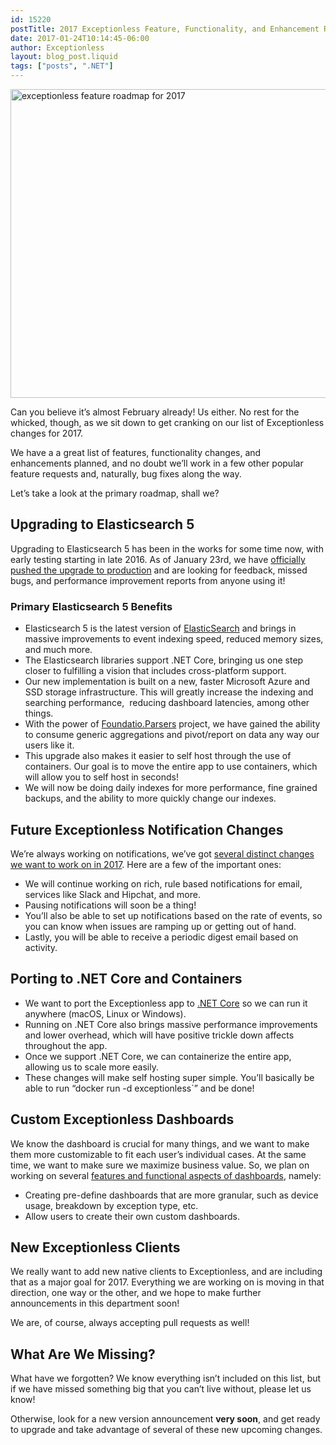 ```yaml
---
id: 15220
postTitle: 2017 Exceptionless Feature, Functionality, and Enhancement Roadmap
date: 2017-01-24T10:14:45-06:00
author: Exceptionless
layout: blog_post.liquid
tags: ["posts", ".NET"]
---
```

<img loading="lazy" class="aligncenter size-large wp-image-15226" src="/assets/elasticsearch-2017-roadmap-header-1024x538.jpg" alt="exceptionless feature roadmap for 2017" width="940" height="494" data-id="15226" srcset="/assets/elasticsearch-2017-roadmap-header-1024x538.jpg 1024w, /assets/elasticsearch-2017-roadmap-header-300x158.jpg 300w, /assets/elasticsearch-2017-roadmap-header-768x403.jpg 768w, /assets/elasticsearch-2017-roadmap-header.jpg 1200w" sizes="(max-width: 940px) 100vw, 940px" />

Can you believe it&#8217;s almost February already! Us either. No rest for the whicked, though, as we sit down to get cranking on our list of Exceptionless changes for 2017.

We have a a great list of features, functionality changes, and enhancements planned, and no doubt we&#8217;ll work in a few other popular feature requests and, naturally, bug fixes along the way.

Let&#8217;s take a look at the primary roadmap, shall we?<!--more-->

## Upgrading to Elasticsearch 5

Upgrading to Elasticsearch 5 has been in the works for some time now, with early testing starting in late 2016. As of January 23rd, we have <a href="https://github.com/exceptionless/Exceptionless/issues/145" target="_blank">officially pushed the upgrade to production</a> and are looking for feedback, missed bugs, and performance improvement reports from anyone using it!

### Primary Elasticsearch 5 Benefits

  * Elasticsearch 5 is the latest version of [ElasticSearch](https://www.elastic.co/products) and brings in massive improvements to event indexing speed, reduced memory sizes, and much more.
  * The Elasticsearch libraries support .NET Core, bringing us one step closer to fulfilling a vision that includes cross-platform support.
  * Our new implementation is built on a new, faster Microsoft Azure and SSD storage infrastructure. This will greatly increase the indexing and searching performance,  reducing dashboard latencies, among other things.
  * With the power of <a href="https://github.com/exceptionless/Foundatio.Parsers" target="_blank">Foundatio.Parsers</a> project, we have gained the ability to consume generic aggregations and pivot/report on data any way our users like it.
  * This upgrade also makes it easier to self host through the use of containers. Our goal is to move the entire app to use containers, which will allow you to self host in seconds!
  * We will now be doing daily indexes for more performance, fine grained backups, and the ability to more quickly change our indexes.

## Future Exceptionless Notification Changes

We&#8217;re always working on notifications, we&#8217;ve got <a href="https://github.com/exceptionless/Exceptionless/issues/177" target="_blank">several distinct changes we want to work on in 2017</a>. Here are a few of the important ones:

  * We will continue working on rich, rule based notifications for email, services like Slack and Hipchat, and more.
  * Pausing notifications will soon be a thing!
  * You&#8217;ll also be able to set up notifications based on the rate of events, so you can know when issues are ramping up or getting out of hand.
  * Lastly, you will be able to receive a periodic digest email based on activity.

## Porting to .NET Core and Containers

  * We want to port the Exceptionless app to [.NET Core](https://www.microsoft.com/net/core) so we can run it anywhere (macOS, Linux or Windows).
  * Running on .NET Core also brings massive performance improvements and lower overhead, which will have positive trickle down affects throughout the app.
  * Once we support .NET Core, we can containerize the entire app, allowing us to scale more easily.
  * These changes will make self hosting super simple. You&#8217;ll basically be able to run &#8220;docker run -d exceptionless\`&#8221; and be done!

## Custom Exceptionless Dashboards

We know the dashboard is crucial for many things, and we want to make them more customizable to fit each user&#8217;s individual cases. At the same time, we want to make sure we maximize business value. So, we plan on working on several <a href="https://github.com/exceptionless/Exceptionless/issues/229" target="_blank">features and functional aspects of dashboards</a>, namely:

  * Creating pre-define dashboards that are more granular, such as device usage, breakdown by exception type, etc.
  * Allow users to create their own custom dashboards.

## New Exceptionless Clients

We really want to add new native clients to Exceptionless, and are including that as a major goal for 2017. Everything we are working on is moving in that direction, one way or the other, and we hope to make further announcements in this department soon!

We are, of course, always accepting pull requests as well!

## What Are We Missing?

What have we forgotten? We know everything isn&#8217;t included on this list, but if we have missed something big that you can&#8217;t live without, please let us know!

Otherwise, look for a new version announcement **very soon**, and get ready to upgrade and take advantage of several of these new upcoming changes.
